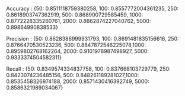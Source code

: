 Accuracy :  {50: 0.8511118759380258, 100: 0.8557772004361235, 250: 0.8618903747362919, 500: 0.868900729585459, 1000: 0.8772228335260761, 2000: 0.8862874227040762, 5000: 0.89864990838533}

Precision :  {50: 0.8628386999931793, 100: 0.8691481835156616, 250: 0.8766470530523236, 500: 0.8847872546225078,1000: 0.8959802768162264, 2000: 0.9101978987498927, 5000: 0.9333374504582311} 

Recall :  {50: 0.8349574334837758, 100: 0.837668103729779, 250: 0.8423074236485156, 500: 0.848261189281027,1000: 0.8535458326974188, 2000: 0.8571430416392749, 5000: 0.8586321989034067}